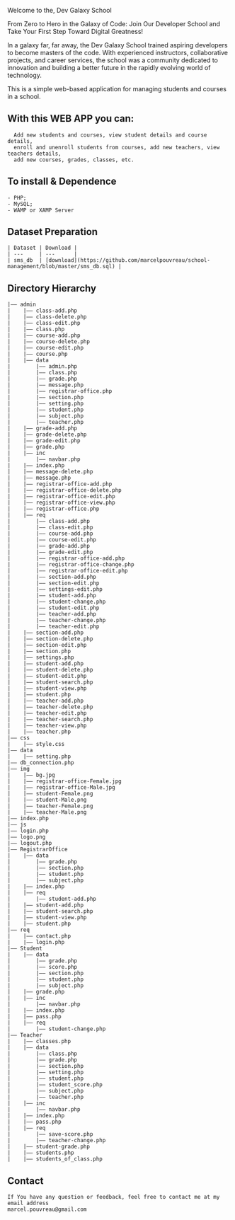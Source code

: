 Welcome to the, Dev Galaxy School

From Zero to Hero in the Galaxy of Code: Join Our Developer School and Take Your First Step Toward Digital Greatness!


In a galaxy far, far away, the Dev Galaxy School trained aspiring developers to become masters of the code.
With experienced instructors, collaborative projects, and career services,
the school was a community dedicated to innovation and building a better future in the rapidly evolving world of technology.


This is a simple web-based application for managing students and courses in a school.

## With this WEB APP you can: 
      Add new students and courses, view student details and course details,
      enroll and unenroll students from courses, add new teachers, view teachers details,
      add new courses, grades, classes, etc.

## To install & Dependence
    
    - PHP;
    - MySQL;
    - WAMP or XAMP Server
    
## Dataset Preparation
    | Dataset | Download |
    | ---     | ---      |
    | sms_db  | [download](https://github.com/marcelpouvreau/school-management/blob/master/sms_db.sql) |
    

## Directory Hierarchy
```
|—— admin
|    |—— class-add.php
|    |—— class-delete.php
|    |—— class-edit.php
|    |—— class.php
|    |—— course-add.php
|    |—— course-delete.php
|    |—— course-edit.php
|    |—— course.php
|    |—— data
|        |—— admin.php
|        |—— class.php
|        |—— grade.php
|        |—— message.php
|        |—— registrar-office.php
|        |—— section.php
|        |—— setting.php
|        |—— student.php
|        |—— subject.php
|        |—— teacher.php
|    |—— grade-add.php
|    |—— grade-delete.php
|    |—— grade-edit.php
|    |—— grade.php
|    |—— inc
|        |—— navbar.php
|    |—— index.php
|    |—— message-delete.php
|    |—— message.php
|    |—— registrar-office-add.php
|    |—— registrar-office-delete.php
|    |—— registrar-office-edit.php
|    |—— registrar-office-view.php
|    |—— registrar-office.php
|    |—— req
|        |—— class-add.php
|        |—— class-edit.php
|        |—— course-add.php
|        |—— course-edit.php
|        |—— grade-add.php
|        |—— grade-edit.php
|        |—— registrar-office-add.php
|        |—— registrar-office-change.php
|        |—— registrar-office-edit.php
|        |—— section-add.php
|        |—— section-edit.php
|        |—— settings-edit.php
|        |—— student-add.php
|        |—— student-change.php
|        |—— student-edit.php
|        |—— teacher-add.php
|        |—— teacher-change.php
|        |—— teacher-edit.php
|    |—— section-add.php
|    |—— section-delete.php
|    |—— section-edit.php
|    |—— section.php
|    |—— settings.php
|    |—— student-add.php
|    |—— student-delete.php
|    |—— student-edit.php
|    |—— student-search.php
|    |—— student-view.php
|    |—— student.php
|    |—— teacher-add.php
|    |—— teacher-delete.php
|    |—— teacher-edit.php
|    |—— teacher-search.php
|    |—— teacher-view.php
|    |—— teacher.php
|—— css
|    |—— style.css
|—— data
|    |—— setting.php
|—— db_connection.php
|—— img
|    |—— bg.jpg
|    |—— registrar-office-Female.jpg
|    |—— registrar-office-Male.jpg
|    |—— student-Female.png
|    |—— student-Male.png
|    |—— teacher-Female.png
|    |—— teacher-Male.png
|—— index.php
|—— js
|—— login.php
|—— logo.png
|—— logout.php
|—— RegistrarOffice
|    |—— data
|        |—— grade.php
|        |—— section.php
|        |—— student.php
|        |—— subject.php
|    |—— index.php
|    |—— req
|        |—— student-add.php
|    |—— student-add.php
|    |—— student-search.php
|    |—— student-view.php
|    |—— student.php
|—— req
|    |—— contact.php
|    |—— login.php
|—— Student
|    |—— data
|        |—— grade.php
|        |—— score.php
|        |—— section.php
|        |—— student.php
|        |—— subject.php
|    |—— grade.php
|    |—— inc
|        |—— navbar.php
|    |—— index.php
|    |—— pass.php
|    |—— req
|        |—— student-change.php
|—— Teacher
|    |—— classes.php
|    |—— data
|        |—— class.php
|        |—— grade.php
|        |—— section.php
|        |—— setting.php
|        |—— student.php
|        |—— student_score.php
|        |—— subject.php
|        |—— teacher.php
|    |—— inc
|        |—— navbar.php
|    |—— index.php
|    |—— pass.php
|    |—— req
|        |—— save-score.php
|        |—— teacher-change.php
|    |—— student-grade.php
|    |—— students.php
|    |—— students_of_class.php
```

## Contact
    If You have any question or feedback, feel free to contact me at my email address
    marcel.pouvreau@gmail.com
## 
